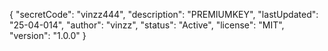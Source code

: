 {
  "secretCode": "vinzz444",
  "description": "PREMIUMKEY",
  "lastUpdated": "25-04-014",
  "author": "vinzz",
  "status": "Active",
  "license": "MIT",
  "version": "1.0.0"
}
